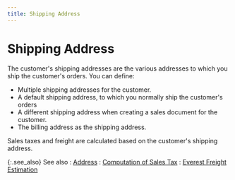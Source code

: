 ```yaml
---
title: Shipping Address
---
```


# Shipping Address


The customer's shipping addresses are the various addresses to which  you ship the customer's orders. You can define:

- Multiple shipping  addresses for the customer.
- A default shipping  address, to which you normally ship the customer's orders
- A different  shipping address when creating a sales document for the customer.
- The billing  address as the shipping address.



Sales taxes and freight are calculated based on the customer's shipping  address.


{:.see_also}
See also
: [Address]({{site.mc_baseurl}}/customer-details/addresses/address_content.html)
: [Computation  of Sales Tax]({{site.sc_chm}}/options/sales-tax/calculation_of_sales_tax.html)
: [Everest  Freight Estimation]({{site.sp_chm}}/sales-docs/docs-profile/options/utility/freight-est/freight_estimation_common_sales_doc_options_utility.html)
